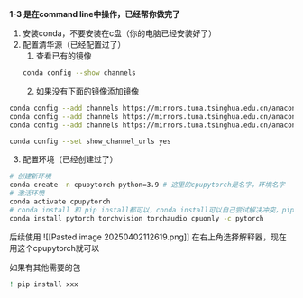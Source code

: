 **1-3  是在command line中操作，已经帮你做完了**

1. 安装conda，不要安装在c盘（你的电脑已经安装好了）
2. 配置清华源（已经配置过了）
	1. 查看已有的镜像
	```bash
	conda config --show channels
	```
	2. 如果没有下面的镜像添加镜像
```bash
conda config --add channels https://mirrors.tuna.tsinghua.edu.cn/anaconda/pkgs/free/
conda config --add channels https://mirrors.tuna.tsinghua.edu.cn/anaconda/pkgs/main/
conda config --add channels https://mirrors.tuna.tsinghua.edu.cn/anaconda/cloud/conda-forge/

conda config --set show_channel_urls yes
```

   3. 配置环境（已经创建过了）
```bash
# 创建新环境
conda create -n cpupytorch python=3.9 # 这里的cpupytorch是名字，环境名字
# 激活环境
conda activate cpupytorch
# conda install 和 pip install都可以，conda install可以自己尝试解决冲突，pip更快
conda install pytorch torchvision torchaudio cpuonly -c pytorch
```

后续使用
![[Pasted image 20250402112619.png]]
在右上角选择解释器，现在用这个cpupytorch就可以

如果有其他需要的包
```bash
! pip install xxx
```